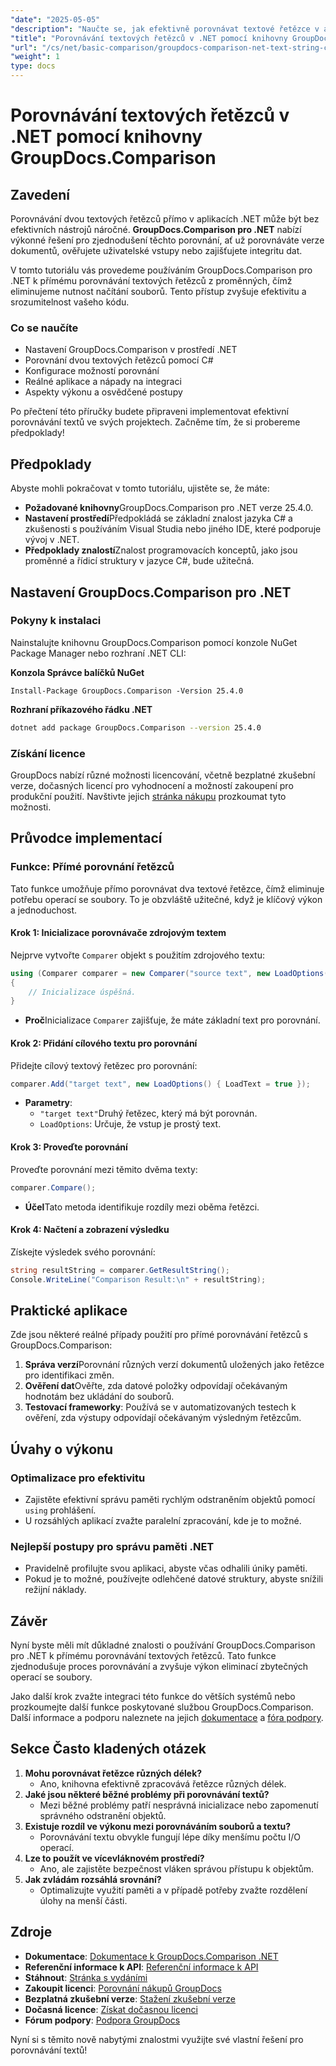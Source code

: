 ```yaml
---
"date": "2025-05-05"
"description": "Naučte se, jak efektivně porovnávat textové řetězce v aplikacích .NET pomocí výkonné knihovny GroupDocs.Comparison. Zjednodušte svůj kód pomocí tohoto podrobného tutoriálu."
"title": "Porovnávání textových řetězců v .NET pomocí knihovny GroupDocs.Comparison"
"url": "/cs/net/basic-comparison/groupdocs-comparison-net-text-string-compare/"
"weight": 1
type: docs
---
```

# Porovnávání textových řetězců v .NET pomocí knihovny GroupDocs.Comparison

## Zavedení

Porovnávání dvou textových řetězců přímo v aplikacích .NET může být bez efektivních nástrojů náročné. **GroupDocs.Comparison pro .NET** nabízí výkonné řešení pro zjednodušení těchto porovnání, ať už porovnáváte verze dokumentů, ověřujete uživatelské vstupy nebo zajišťujete integritu dat.

V tomto tutoriálu vás provedeme používáním GroupDocs.Comparison pro .NET k přímému porovnávání textových řetězců z proměnných, čímž eliminujeme nutnost načítání souborů. Tento přístup zvyšuje efektivitu a srozumitelnost vašeho kódu.

### Co se naučíte
- Nastavení GroupDocs.Comparison v prostředí .NET
- Porovnání dvou textových řetězců pomocí C#
- Konfigurace možností porovnání
- Reálné aplikace a nápady na integraci
- Aspekty výkonu a osvědčené postupy

Po přečtení této příručky budete připraveni implementovat efektivní porovnávání textů ve svých projektech. Začněme tím, že si probereme předpoklady!

## Předpoklady

Abyste mohli pokračovat v tomto tutoriálu, ujistěte se, že máte:

- **Požadované knihovny**GroupDocs.Comparison pro .NET verze 25.4.0.
- **Nastavení prostředí**Předpokládá se základní znalost jazyka C# a zkušenosti s používáním Visual Studia nebo jiného IDE, které podporuje vývoj v .NET.
- **Předpoklady znalostí**Znalost programovacích konceptů, jako jsou proměnné a řídicí struktury v jazyce C#, bude užitečná.

## Nastavení GroupDocs.Comparison pro .NET

### Pokyny k instalaci

Nainstalujte knihovnu GroupDocs.Comparison pomocí konzole NuGet Package Manager nebo rozhraní .NET CLI:

**Konzola Správce balíčků NuGet**
```shell
Install-Package GroupDocs.Comparison -Version 25.4.0
```

**Rozhraní příkazového řádku .NET**
```bash
dotnet add package GroupDocs.Comparison --version 25.4.0
```

### Získání licence

GroupDocs nabízí různé možnosti licencování, včetně bezplatné zkušební verze, dočasných licencí pro vyhodnocení a možností zakoupení pro produkční použití. Navštivte jejich [stránka nákupu](https://purchase.groupdocs.com/buy) prozkoumat tyto možnosti.

## Průvodce implementací

### Funkce: Přímé porovnání řetězců

Tato funkce umožňuje přímo porovnávat dva textové řetězce, čímž eliminuje potřebu operací se soubory. To je obzvláště užitečné, když je klíčový výkon a jednoduchost.

#### Krok 1: Inicializace porovnávače zdrojovým textem
Nejprve vytvořte `Comparer` objekt s použitím zdrojového textu:

```csharp
using (Comparer comparer = new Comparer("source text", new LoadOptions() { LoadText = true }))
{
    // Inicializace úspěšná.
}
```
- **Proč**Inicializace `Comparer` zajišťuje, že máte základní text pro porovnání.

#### Krok 2: Přidání cílového textu pro porovnání
Přidejte cílový textový řetězec pro porovnání:

```csharp
comparer.Add("target text", new LoadOptions() { LoadText = true });
```
- **Parametry**:
  - `"target text"`Druhý řetězec, který má být porovnán.
  - `LoadOptions`: Určuje, že vstup je prostý text.

#### Krok 3: Proveďte porovnání
Proveďte porovnání mezi těmito dvěma texty:

```csharp
comparer.Compare();
```
- **Účel**Tato metoda identifikuje rozdíly mezi oběma řetězci.

#### Krok 4: Načtení a zobrazení výsledku
Získejte výsledek svého porovnání:

```csharp
string resultString = comparer.GetResultString();
Console.WriteLine("Comparison Result:\n" + resultString);
```

## Praktické aplikace

Zde jsou některé reálné případy použití pro přímé porovnávání řetězců s GroupDocs.Comparison:

1. **Správa verzí**Porovnání různých verzí dokumentů uložených jako řetězce pro identifikaci změn.
2. **Ověření dat**Ověřte, zda datové položky odpovídají očekávaným hodnotám bez ukládání do souborů.
3. **Testovací frameworky**: Používá se v automatizovaných testech k ověření, zda výstupy odpovídají očekávaným výsledným řetězcům.

## Úvahy o výkonu

### Optimalizace pro efektivitu
- Zajistěte efektivní správu paměti rychlým odstraněním objektů pomocí `using` prohlášení.
- U rozsáhlých aplikací zvažte paralelní zpracování, kde je to možné.

### Nejlepší postupy pro správu paměti .NET
- Pravidelně profilujte svou aplikaci, abyste včas odhalili úniky paměti.
- Pokud je to možné, používejte odlehčené datové struktury, abyste snížili režijní náklady.

## Závěr

Nyní byste měli mít důkladné znalosti o používání GroupDocs.Comparison pro .NET k přímému porovnávání textových řetězců. Tato funkce zjednodušuje proces porovnávání a zvyšuje výkon eliminací zbytečných operací se soubory.

Jako další krok zvažte integraci této funkce do větších systémů nebo prozkoumejte další funkce poskytované službou GroupDocs.Comparison. Další informace a podporu naleznete na jejich [dokumentace](https://docs.groupdocs.com/comparison/net/) a [fóra podpory](https://forum.groupdocs.com/c/comparison/).

## Sekce Často kladených otázek

1. **Mohu porovnávat řetězce různých délek?**
   - Ano, knihovna efektivně zpracovává řetězce různých délek.
2. **Jaké jsou některé běžné problémy při porovnávání textů?**
   - Mezi běžné problémy patří nesprávná inicializace nebo zapomenutí správného odstranění objektů.
3. **Existuje rozdíl ve výkonu mezi porovnáváním souborů a textu?**
   - Porovnávání textu obvykle fungují lépe díky menšímu počtu I/O operací.
4. **Lze to použít ve vícevláknovém prostředí?**
   - Ano, ale zajistěte bezpečnost vláken správou přístupu k objektům.
5. **Jak zvládám rozsáhlá srovnání?**
   - Optimalizujte využití paměti a v případě potřeby zvažte rozdělení úlohy na menší části.

## Zdroje
- **Dokumentace**: [Dokumentace k GroupDocs.Comparison .NET](https://docs.groupdocs.com/comparison/net/)
- **Referenční informace k API**: [Referenční informace k API](https://reference.groupdocs.com/comparison/net/)
- **Stáhnout**: [Stránka s vydáními](https://releases.groupdocs.com/comparison/net/)
- **Zakoupit licenci**: [Porovnání nákupů GroupDocs](https://purchase.groupdocs.com/buy)
- **Bezplatná zkušební verze**: [Stažení zkušební verze](https://releases.groupdocs.com/comparison/net/)
- **Dočasná licence**: [Získat dočasnou licenci](https://purchase.groupdocs.com/temporary-license/)
- **Fórum podpory**: [Podpora GroupDocs](https://forum.groupdocs.com/c/comparison/)

Nyní si s těmito nově nabytými znalostmi využijte své vlastní řešení pro porovnávání textů!